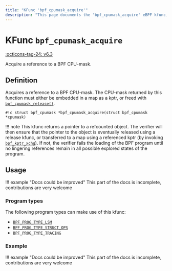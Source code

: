```yaml
---
title: "KFunc 'bpf_cpumask_acquire'"
description: "This page documents the 'bpf_cpumask_acquire' eBPF kfunc, including its definition, usage, program types that can use it, and examples."
---
```

# KFunc `bpf_cpumask_acquire`

<!-- [FEATURE_TAG](bpf_cpumask_acquire) -->
[:octicons-tag-24: v6.3](https://github.com/torvalds/linux/commit/516f4d3397c9e90f4da04f59986c856016269aa1)
<!-- [/FEATURE_TAG] -->

Acquire a reference to a BPF CPU-mask.

## Definition

Acquires a reference to a BPF CPU-mask. The CPU-mask returned by this function
must either be embedded in a map as a kptr, or freed with
[`bpf_cpumask_release()`](bpf_cpumask_release.md).

<!-- [KFUNC_DEF] -->
`#!c struct bpf_cpumask *bpf_cpumask_acquire(struct bpf_cpumask *cpumask)`

!!! note
	This kfunc returns a pointer to a refcounted object. The verifier will then ensure that the pointer to the object 
	is eventually released using a release kfunc, or transferred to a map using a referenced kptr 
	(by invoking [`bpf_kptr_xchg`](../helper-function/bpf_kptr_xchg.md)). If not, the verifier fails the 
	loading of the BPF program until no lingering references remain in all possible explored states of the program.
<!-- [/KFUNC_DEF] -->

## Usage

!!! example "Docs could be improved"
    This part of the docs is incomplete, contributions are very welcome

### Program types

The following program types can make use of this kfunc:

<!-- [KFUNC_PROG_REF] -->
- [`BPF_PROG_TYPE_LSM`](../program-type/BPF_PROG_TYPE_LSM.md)
- [`BPF_PROG_TYPE_STRUCT_OPS`](../program-type/BPF_PROG_TYPE_STRUCT_OPS.md)
- [`BPF_PROG_TYPE_TRACING`](../program-type/BPF_PROG_TYPE_TRACING.md)
<!-- [/KFUNC_PROG_REF] -->

### Example

!!! example "Docs could be improved"
    This part of the docs is incomplete, contributions are very welcome

